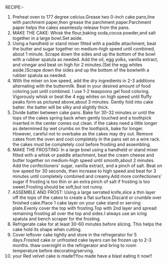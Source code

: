 RECIPE:-
1. Preheat oven to 177 degree celcius.Grease two 0-inch cake pans,line with parchment paper,then grease the parchment paper.Parchment paper helps the cakes seamlessly release from the pans.
2. MAKE THE CAKE: Whisk the flour,baking soda,cocoa powder,and salt together in a large bowl.Set aside.
3. Using a handheld or stand mixer fitted with a paddle attachment, beat the butter and sugar together on medium-high speed until combined, about 1 minute. Scrape down the sides and up the bottom of the bowl with a rubber spatula as needed. Add the oil, egg yolks, vanilla extract, and vinegar and beat on high for 2 minutes.(Set the egg whites aside.)Scrape down the sides and up the bottom of the bowlwith a rubber spatula as needed.
4. With the mixer on low speed, add the dry ingredients in 2-3 additions alternating with the buttermilk. Beat in your desired amount of food coloring just until combined. I use 1-2 teaspoons gel food coloring. Vigorously whisk or beat the 4 egg whites on high speed until fluffy peaks form as pictured above,about 3 minutes. Gently fold into cake batter. the batter will be silky and slightly thick. 
5. Divide batter between cake pans. Bake for 30-32 minutes or until the tops of the cakes spring back when gently touched and a toothpick inserted in the center comes out clean. if the cakes need a little longer as determined by wet crumbs on the toothpick, bake for longer. However, careful not to overbake as the cakes may dry out. Remove cakes from the oven and cool completely in the pans set on a wire rack. the cakes must be completely cool before frosting and assembling.
6. MAKE THE FROSTING: In a large bowl using a handheld or stand mixer fitted with a whisk or paddle attachment, beat the cream cheese and butter together on medium-high speed until smooth,about 2 minutes. Add the confectioners' sugar, vanilla extract, and a pinch of salt. Beat on low speed for 30 seconds, then increase to high speed and beat for 3 minutes until completely combined and creamy.Add more confectioners' sugar if frosting is too thin or an extra pinch of salt if frosting is too sweet.Frosting should be soft,but not runny.  
7. ASSEMBLE AND FROST: Using a large serrated knife,slice a thin layer off the tops of the cakes to create a flat surface.Discard or crumble over finished cake.Place 1 cake layer on your cake stand or serving plate.Evenly cover the top with frosting.Top with 2nd layer and spread remaining frosting all over the top and sides.I always use an icing spatula and bench scraper for the frosting.  
8. Refrigerate cake for at least 30-60 minutes before slicing. This helps the cake hold its shape when cutting.
9. Cover leftover cake tightly and store in the refregerator for 5 days.Frosted cake or unfrosted cake layers can be frozen up to 2-3 months. thaw overnight in the refrigerator and bring to room temperature before decorating/serving.
10. your Red velvet cake is made!!You made have a blast eating it now!!